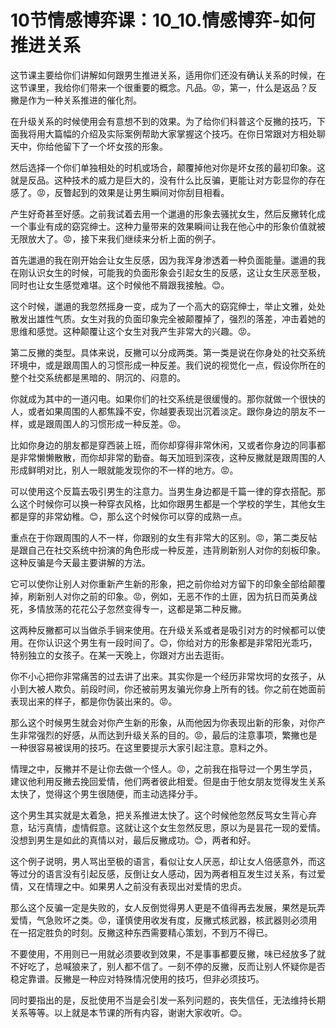# 10节情感博弈课：10_10.情感博弈-如何推进关系

这节课主要给你们讲解如何跟男生推进关系，适用你们还没有确认关系的时候，在这节课里，我给你们带来一个很重要的概念。凡品。😡，第一，什么是返品？反撇是作为一种关系推进的催化剂。

在升级关系的时候使用会有意想不到的效果。为了给你们科普这个反撇的技巧，下面我将用大篇幅的介绍及实际案例帮助大家掌握这个技巧。在你日常跟对方相处聊天中，你给他留下了一个坏女孩的形象。

然后选择一个你们单独相处的时机或场合，颠覆掉他对你是坏女孩的最初印象。这就是反品。这种技术的威力是巨大的，没有什么比反骗，更能让对方彰显你的存在感了。😡，反瞥起到的效果是让男生瞬间对你刮目相看。

产生好奇甚至好感。之前我试着去用一个邋遢的形象去骚扰女生，然后反撇转化成一个事业有成的窈窕绅士。这种力量带来的效果瞬间让我在他心中的形象价值就被无限放大了。😡，接下来我们继续来分析上面的例子。

首先邋遢的我在刚开始会让女生反感，因为我浑身渗透着一种负面能量。邋遢的我在刚认识女生的时候，可能我的负面形象会引起女生的反感，这让女生厌恶至极，同时也让女生感觉难堪。这个时候他不屑跟我接触。😊。

这个时候，邋遢的我忽然摇身一变，成为了一个高大的窈窕绅士，举止文雅，处处散发出雄性气质。女生对我的负面印象完全被颠覆掉了，强烈的落差，冲击着她的思维和感觉。这种颠覆让这个女生对我产生非常大的兴趣。😡。

第二反撇的类型。具体来说，反撇可以分成两类。第一类是说在你身处的社交系统环境中，或是跟周围人的习惯形成一种反差。我们说的视觉化一点，假设你所在的整个社交系统都是黑暗的、阴沉的、闷意的。

你就成为其中的一道闪电。如果你们的社交系统是很缓慢的。那你就做一个很快的人，或者如果周围的人都焦躁不安，你越要表现出沉着淡定。跟你身边的朋友不一样，或是跟周围人的习惯形成一种反差。😡。

比如你身边的朋友都是穿西装上班，而你却穿得非常休闲，又或者你身边的同事都是非常懒懒散散，而你却非常的勤奋。每天加班到深夜，这种反撇就是跟周围的人形成鲜明对比，别人一眼就能发现你的不一样的地方。😡。

可以使用这个反篇去吸引男生的注意力。当男生身边都是千篇一律的穿衣搭配。那么这个时候你可以换一种穿衣风格，比如你跟男生都是一个学校的学生，其他女生都是穿的非常幼稚。😊，那么这个时候你可以穿的成熟一点。

重点在于你跟周围的人不一样，你跟别的女生有非常大的区别。😡，第二类反帖是跟自己在社交系统中扮演的角色形成一种反差，违背刷新别人对你的刻板印象。这种反骗是今天最主要讲解的方法。

它可以使你让别人对你重新产生新的形象，把之前你给对方留下的印象全部给颠覆掉，刷新别人对你之前的印象。😡，例如，无恶不作的土匪，因为抗日而英勇战死，多情放荡的花花公子忽然变得专一，这都是第二种反撇。

这两种反撇都可以当做杀手锏来使用。在升级关系或者是吸引对方的时候都可以使用。在你认识这个男生有一段时间了。😊，你给对方的形象都是非常阳光乖巧，特别独立的女孩子。在某一天晚上，你跟对方出去逛街。

你不小心把你非常痛苦的过去讲了出来。其实你是一个经历非常坎坷的女孩子，从小到大被人欺负。前段时间，你还被前男友骗光你身上所有的钱。你之前在她面前表现出来的样子，都是你伪装出来的。😡。

那么这个时候男生就会对你产生新的形象，从而他因为你表现出新的形象，对你产生非常强烈的好感，从而达到升级关系的目的。😡，最后的注意事项，繁撇也是一种很容易被误用的技巧。在这里要提示大家引起注意。意料之外。

情理之中，反撇并不是让你去做一个怪人。😡，之前我在指导过一个男生学员，建议他利用反撇去挽回爱情，他们两者彼此相爱。但是由于他女朋友觉得发生关系太快了，觉得这个男生很随便，而主动选择分手。

这个男生其实就是太着急，把关系推进太快了。这个时候他忽然反骂女生背心弃意，玷污真情，虚情假意。这就让这个女生忽然反思，原以为是昙花一现的爱情。没想到男生是如此的真情以对，最后反撇成功。😊，两者和好。

这个例子说明，男人骂出至极的语言，看似让女人厌恶，却让女人倍感意外，而这等过分的语言没有引起反感，反倒让女人感动，因为两者相互发生过关系，有过爱情，又在情理之中。如果男人之前没有表现出对爱情的忠贞。

那么这个反骗一定是失败的，女人反倒觉得男人更是不值得再去发展，果然是玩弄爱情，气急败坏之类。😡，谨慎使用收发有度，反撇式核武器，核武器则必须用在一招定胜负的时刻。反撇这种东西需要精心策划，不到万不得已。

不要使用，不用则已一用就必须要收到效果，不是事事都要反撇，味已经放多了就不好吃了，总喊狼来了，别人都不信了。一刻不停的反撇，反而让别人怀疑你是否稳定靠谱。反撇是一种应对特殊情况使用的技巧，但非必须技巧。

同时要指出的是，反批使用不当是会引发一系列问题的，丧失信任，无法维持长期关系等等。以上就是本节课的所有内容，谢谢大家收听。😊。

